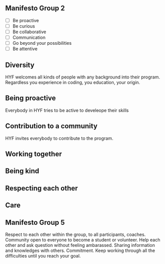 
<!--
- [ ] What do you believe are the core values at HackYourFuture?
- [ ] Discuss it with your team-members
- [ ] Write a HYF-manifesto in 5-10 sentences
-->

## Manifesto Group 2

- [ ] Be proactive
- [ ] Be curious
- [ ] Be collaborative
- [ ] Communication
- [ ] Go beyond your possibilities
- [ ] Be attentive

## Diversity 
HYF welcomes all kinds of people with any background into their program. Regardless you experience in coding, you education, your origin.
## Being proactive
Everybody in HYF tries to be active to develeope their skills
## Contribution to a community
HYF invites everybody to contribute to the program.

## Working together
## Being kind
## Respecting each other
## Care



## Manifesto Group 5


Respect to each other within the group, to all participants, coaches.
Community open to everyone to become a student or volunteer. 
Help each other and ask question without feeling ambarassed.
Sharing information and knowledges with others.
Commitment. Keep working through all the difficulties until you reach your goal.


